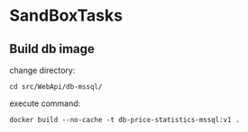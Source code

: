 # SandBoxTasks
## Build db image
change directory:
````
cd src/WebApi/db-mssql/
````
execute command:
````
docker build --no-cache -t db-price-statistics-mssql:v1 .
````
